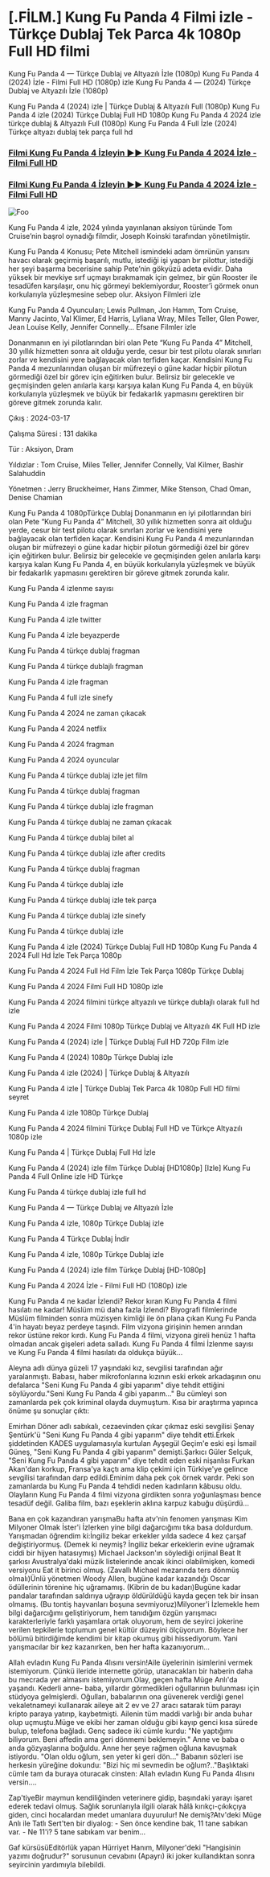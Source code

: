 # [.FİLM.] Kung Fu Panda 4 Filmi izle - Türkçe Dublaj Tek Parca 4k 1080p Full HD filmi
Kung Fu Panda 4 — Türkçe Dublaj ve Altyazılı İzle (1080p) Kung Fu Panda 4 (2024) İzle - Filmi Full HD (1080p) izle Kung Fu Panda 4 — (2024) Türkçe Dublaj ve Altyazılı İzle (1080p)

Kung Fu Panda 4 (2024) izle | Türkçe Dublaj & Altyazılı Full (1080p) Kung Fu Panda 4 izle (2024) Türkçe Dublaj Full HD 1080p Kung Fu Panda 4 2024 izle türkçe dublaj & Altyazılı Full (1080p) Kung Fu Panda 4 Full İzle (2024) Türkçe altyazı dublaj tek parça full hd


### <a href="http://see.4tv.live/movie/1011985/kung-fu-panda-4/watch">Filmi Kung Fu Panda 4 İzleyin ▶▶ Kung Fu Panda 4 2024 İzle - Filmi Full HD</a>

### <a href="http://see.4tv.live/movie/1011985/kung-fu-panda-4/watch">Filmi Kung Fu Panda 4 İzleyin ▶▶ Kung Fu Panda 4 2024 İzle - Filmi Full HD</a>

<animated-image data-catalyst=""><a href="http://see.4tv.live/movie/1011985/kung-fu-panda-4/watch" rel="nofollow" data-target="animated-image.originalLink"><img src="https://camo.githubusercontent.com/917e6ed5c302499242165dcc02bdbce85c075fd21b35918eb9c0b771855261b8/68747470733a2f2f7374617469632e7769787374617469632e636f6d2f6d656469612f6232343966395f61646163386637306662336634356238383639313639366337376465313866337e6d76322e676966" alt="Foo" data-canonical-src="https://static.wixstatic.com/media/b249f9_adac8f70fb3f45b88691696c77de18f3~mv2.gif" style="max-width: 100%; display: inline-block;" data-target="animated-image.originalImage"></a>



Kung Fu Panda 4 izle, 2024 yılında yayınlanan aksiyon türünde Tom Cruise’nin başrol oynadığı filmdir, Joseph Koinski tarafından yönetilmiştir.

Kung Fu Panda 4 Konusu; Pete Mitchell ismindeki adam ömrünün yarısını havacı olarak geçirmiş başarılı, mutlu, istediği işi yapan bır pilottur, istediği her şeyi başarma becerisine sahip Pete’nin gökyüzü adeta evidir. Daha yüksek bir mevkiye sırf uçmayı bırakmamak için gelmez, bir gün Rooster ile tesadüfen karşılaşır, onu hiç görmeyi beklemiyordur, Rooster’i görmek onun korkularıyla yüzleşmesine sebep olur. Aksiyon Filmleri izle

Kung Fu Panda 4 Oyuncuları; Lewis Pullman, Jon Hamm, Tom Cruise, Manny Jacinto, Val Klimer, Ed Harris, Lyliana Wray, Miles Teller, Glen Power, Jean Louise Kelly, Jennifer Connelly… Efsane Filmler izle

Donanmanın en iyi pilotlarından biri olan Pete “Kung Fu Panda 4” Mitchell, 30 yıllık hizmetten sonra ait olduğu yerde, cesur bir test pilotu olarak sınırları zorlar ve kendisini yere bağlayacak olan terfiden kaçar. Kendisini Kung Fu Panda 4 mezunlarından oluşan bir müfrezeyi o güne kadar hiçbir pilotun görmediği özel bir görev için eğitirken bulur. Belirsiz bir gelecekle ve geçmişinden gelen anılarla karşı karşıya kalan Kung Fu Panda 4, en büyük korkularıyla yüzleşmek ve büyük bir fedakarlık yapmasını gerektiren bir göreve gitmek zorunda kalır.

Çıkış : 2024-03-17

Çalışma Süresi : 131 dakika

Tür : Aksiyon, Dram

Yıldızlar : Tom Cruise, Miles Teller, Jennifer Connelly, Val Kilmer, Bashir Salahuddin

Yönetmen : Jerry Bruckheimer, Hans Zimmer, Mike Stenson, Chad Oman, Denise Chamian

Kung Fu Panda 4 1080pTürkçe Dublaj Donanmanın en iyi pilotlarından biri olan Pete “Kung Fu Panda 4” Mitchell, 30 yıllık hizmetten sonra ait olduğu yerde, cesur bir test pilotu olarak sınırları zorlar ve kendisini yere bağlayacak olan terfiden kaçar. Kendisini Kung Fu Panda 4 mezunlarından oluşan bir müfrezeyi o güne kadar hiçbir pilotun görmediği özel bir görev için eğitirken bulur. Belirsiz bir gelecekle ve geçmişinden gelen anılarla karşı karşıya kalan Kung Fu Panda 4, en büyük korkularıyla yüzleşmek ve büyük bir fedakarlık yapmasını gerektiren bir göreve gitmek zorunda kalır.

Kung Fu Panda 4 izlenme sayısı

Kung Fu Panda 4 izle fragman

Kung Fu Panda 4 izle twitter

Kung Fu Panda 4 izle beyazperde

Kung Fu Panda 4 türkçe dublaj fragman

Kung Fu Panda 4 türkçe dublajlı fragman

Kung Fu Panda 4 izle fragman

Kung Fu Panda 4 full izle sinefy

Kung Fu Panda 4 2024 ne zaman çıkacak

Kung Fu Panda 4 2024 netflix

Kung Fu Panda 4 2024 fragman

Kung Fu Panda 4 2024 oyuncular

Kung Fu Panda 4 türkçe dublaj izle jet film

Kung Fu Panda 4 türkçe dublaj fragman

Kung Fu Panda 4 türkçe dublaj izle fragman

Kung Fu Panda 4 türkçe dublaj ne zaman çıkacak

Kung Fu Panda 4 türkçe dublaj bilet al

Kung Fu Panda 4 türkçe dublaj izle after credits

Kung Fu Panda 4 türkçe dublaj fragman

Kung Fu Panda 4 türkçe dublaj izle

Kung Fu Panda 4 türkçe dublaj izle tek parça

Kung Fu Panda 4 türkçe dublaj izle sinefy

Kung Fu Panda 4 türkçe dublaj izle

Kung Fu Panda 4 izle (2024) Türkçe Dublaj Full HD 1080p Kung Fu Panda 4 2024 Full Hd İzle Tek Parça 1080p

Kung Fu Panda 4 2024 Full Hd Film İzle Tek Parça 1080p Türkçe Dublaj

Kung Fu Panda 4 2024 Filmi Full HD 1080p izle

Kung Fu Panda 4 2024 filmini türkçe altyazılı ve türkçe dublajlı olarak full hd izle

Kung Fu Panda 4 2024 Filmi 1080p Türkçe Dublaj ve Altyazılı 4K Full HD izle

Kung Fu Panda 4 (2024) izle | Türkçe Dublaj Full HD 720p Film izle

Kung Fu Panda 4 (2024) 1080p Türkçe Dublaj izle

Kung Fu Panda 4 izle (2024) | Türkçe Dublaj & Altyazılı

Kung Fu Panda 4 izle | Türkçe Dublaj Tek Parca 4k 1080p Full HD filmi seyret

Kung Fu Panda 4 izle 1080p Türkçe Dublaj

Kung Fu Panda 4 2024 filmini Türkçe Dublaj Full HD ve Türkçe Altyazılı 1080p izle

Kung Fu Panda 4 | Türkçe Dublaj Full Hd İzle

Kung Fu Panda 4 (2024) izle film Türkçe Dublaj [HD1080p] [Izle] Kung Fu Panda 4 Full Online izle HD Türkçe

Kung Fu Panda 4 türkçe dublaj izle full hd

Kung Fu Panda 4 — Türkçe Dublaj ve Altyazılı İzle

Kung Fu Panda 4 izle, 1080p Türkçe Dublaj izle

Kung Fu Panda 4 Türkçe Dublaj İndi̇r

Kung Fu Panda 4 izle, 1080p Türkçe Dublaj izle

Kung Fu Panda 4 (2024) izle film Türkçe Dublaj [HD-1080p]

Kung Fu Panda 4 2024 İzle - Filmi Full HD (1080p) izle

Kung Fu Panda 4 ne kadar İzlendi? Rekor kıran Kung Fu Panda 4 filmi hasılatı ne kadar! Müslüm mü daha fazla İzlendi? Biyografi filmlerinde Müslüm filminden sonra müzisyen kimliği ile ön plana çıkan Kung Fu Panda 4'in hayatı beyaz perdeye taşındı. Film vizyona girişinin hemen arından rekor üstüne rekor kırdı. Kung Fu Panda 4 filmi, vizyona gireli henüz 1 hafta olmadan ancak gişeleri adeta salladı. Kung Fu Panda 4 filmi İzlenme sayısı ve Kung Fu Panda 4 filmi hasılatı da oldukça büyük...

Aleyna adlı dünya güzeli 17 yaşındaki kız, sevgilisi tarafından ağır yaralanmıştı. Babası, haber mikrofonlarına kızının eski erkek arkadaşının onu defalarca "Seni Kung Fu Panda 4 gibi yaparım" diye tehdit ettiğini söylüyordu."Seni Kung Fu Panda 4 gibi yaparım..." Bu cümleyi son zamanlarda pek çok kriminal olayda duymuştum. Kısa bir araştırma yapınca önüme şu sonuçlar çıktı:

Emirhan Döner adlı sabıkalı, cezaevinden çıkar çıkmaz eski sevgilisi Şenay Şentürk'ü "Seni Kung Fu Panda 4 gibi yaparım" diye tehdit etti.Erkek şiddetinden KADES uygulamasıyla kurtulan Ayşegül Geçim'e eski eşi İsmail Güneş, "Seni Kung Fu Panda 4 gibi yaparım" demişti.Şarkıcı Güler Selçuk, "Seni Kung Fu Panda 4 gibi yaparım" diye tehdit eden eski nişanlısı Furkan Akan'dan korkup, Fransa'ya kaçtı ama klip çekimi için Türkiye'ye gelince sevgilisi tarafından darp edildi.Eminim daha pek çok örnek vardır. Peki son zamanlarda bu Kung Fu Panda 4 tehdidi neden kadınların kâbusu oldu. Olayların Kung Fu Panda 4 filmi vizyona girdikten sonra yoğunlaşması bence tesadüf değil. Galiba film, bazı eşeklerin aklına karpuz kabuğu düşürdü...

Bana en çok kazandıran yarışmaBu hafta atv'nin fenomen yarışması Kim Milyoner Olmak İster'i İzlerken yine bilgi dağarcığımı tıka basa doldurdum. Yarışmadan öğrendim ki:İngiliz bekar erkekler yılda sadece 4 kez çarşaf değiştiriyormuş. (Demek ki neymiş? İngiliz bekar erkeklerin evine uğramak ciddi bir hijyen hatasıymış) Michael Jackson'ın söylediği orijinal Beat It şarkısı Avustralya'daki müzik listelerinde ancak ikinci olabilmişken, komedi versiyonu Eat it birinci olmuş. (Zavallı Michael mezarında ters dönmüş olmalı)Ünlü yönetmen Woody Allen, bugüne kadar kazandığı Oscar ödüllerinin törenine hiç uğramamış. (Kibrin de bu kadarı)Bugüne kadar pandalar tarafından saldırıya uğrayıp öldürüldüğü kayda geçen tek bir insan olmamış. (Bu tontiş hayvanları boşuna sevmiyoruz)Milyoner'i İzlemekle hem bilgi dağarcığımı geliştiriyorum, hem tanıdığım özgün yarışmacı karakterleriyle farklı yaşamlara ortak oluyorum, hem de seyirci jokerine verilen tepkilerle toplumun genel kültür düzeyini ölçüyorum. Böylece her bölümü bitirdiğimde kendimi bir kitap okumuş gibi hissediyorum. Yani yarışmacılar bir kez kazanırken, ben her hafta kazanıyorum...

Allah evladın Kung Fu Panda 4lısını versin!Aile üyelerinin isimlerini vermek istemiyorum. Çünkü ileride internette görüp, utanacakları bir haberin daha bu mecrada yer almasını istemiyorum.Olay, geçen hafta Müge Anlı'da yaşandı. Kederli anne- baba, yıllardır görmedikleri oğullarının bulunması için stüdyoya gelmişlerdi. Oğulları, babalarının ona güvenerek verdiği genel vekaletnameyi kullanarak aileye ait 2 ev ve 27 aracı satarak tüm parayı kripto paraya yatırıp, kaybetmişti. Ailenin tüm maddi varlığı bir anda buhar olup uçmuştu.Müge ve ekibi her zaman olduğu gibi kayıp genci kısa sürede bulup, telefona bağladı. Genç sadece iki cümle kurdu: "Ne yaptığımı biliyorum. Beni affedin ama geri dönmemi beklemeyin." Anne ve baba o anda gözyaşlarına boğuldu. Anne her şeye rağmen oğluna kavuşmak istiyordu. "Olan oldu oğlum, sen yeter ki geri dön..." Babanın sözleri ise herkesin yüreğine dokundu: "Bizi hiç mi sevmedin be oğlum?.."Başlıktaki cümle tam da buraya oturacak cinsten: Allah evladın Kung Fu Panda 4lısını versin....

Zap'tiyeBir maymun kendiliğinden veterinere gidip, başındaki yarayı işaret ederek tedavi olmuş. Sağlık sorunlarıyla ilgili olarak hâlâ kırıkçı-çıkıkçıya giden, cinci hocalardan medet umanlara duyurulur! Ne demiş?Atv'deki Müge Anlı ile Tatlı Sert'ten bir diyalog: - Sen önce kendine bak, 11 tane sabıkan var. - Ne 11'i? 5 tane sabıkam var benim...

Gaf kürsüsüEditörlük yapan Hürriyet Hanım, Milyoner'deki "Hangisinin yazımı doğrudur?" sorusunun cevabını (Apayrı) iki joker kullandıktan sonra seyircinin yardımıyla bilebildi.
